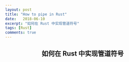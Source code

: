 ```yaml
---
layout: post
title: "How to pipe in Rust"
date:   2018-06-10
excerpt: "如何在 Rust 中实现管道符号"
tags: [Rust]
comments: true
---
```


<center><h2>如何在 Rust 中实现管道符号</h2></center>

<!--more-->

